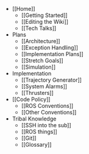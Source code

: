 * [[Home]]
    * [[Getting Started]]
    * [[Editing the Wiki]]
    * [[Tech Talks]]
* Plans
    * [[Architecture]]
    * [[Exception Handling]]
    * [[Implementation Plans]]
    * [[Stretch Goals]]
    * [[Simulation]]
* Implementation
    * [[Trajectory Generator]]
    * [[System Alarms]]
    * [[Thrusters]]
* [[Code Policy]]
    * [[ROS Conventions]]
    * [[Other Conventions]]
* Tribal Knowledge
    * [[SSH into the sub]]
    * [[ROS things]]
    * [[Git]]
    * [[Glossary]]